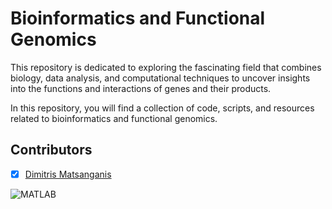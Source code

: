 # Bioinformatics and Functional Genomics

This repository is dedicated to exploring the fascinating field that combines biology, data analysis, and computational techniques to uncover insights into the functions and interactions of genes and their products.

In this repository, you will find a collection of code, scripts, and resources related to bioinformatics and functional genomics.

## Contributors

- [x] [Dimitris Matsanganis](https://github.com/dmatsanganis)

![MATLAB](https://img.shields.io/badge/-MATLAB-0076A8?style=flat-square&logo=Mathworks&logoColor=white)
